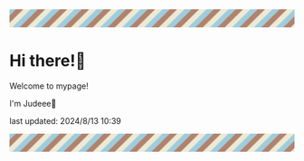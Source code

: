<!-- Header image -->
<img src="./pokemon/pokemon_3.png" width="1000">

# Hi there!👋

Welcome to mypage!

I'm Judeee🐷

last updated: 2024/8/13 10:39

<!-- Footer image -->
<img src="./pokemon/pokemon_3.png" width="1000">
